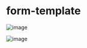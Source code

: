 # form-template

![image](https://user-images.githubusercontent.com/98544175/226979258-ff895658-5754-4f2e-b67a-c310f75c315a.png)

![image](https://user-images.githubusercontent.com/98544175/226979390-14cd03c3-e586-41ec-85b8-59e8830b6711.png)
